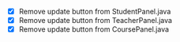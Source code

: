 - [x] Remove update button from StudentPanel.java
- [x] Remove update button from TeacherPanel.java
- [x] Remove update button from CoursePanel.java
